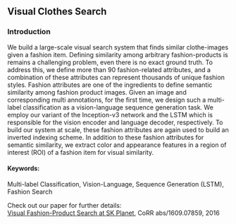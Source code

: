 ## Visual Clothes Search

### Introduction
We build a large-scale visual search system that finds similar clothe-images given a fashion item. Defining similarity among arbitrary fashion-products is remains a challenging problem, even there is no exact ground truth. To address this, we define more than 90 fashion-related attributes, and a combination of these attributes can represent thousands of unique fashion styles. Fashion attributes are one of the ingredients to define semantic similarity among fashion product images. Given an image and corresponding multi annotations, for the first time, we design such a multi-label classification as a vision-language sequence generation task. We employ our variant of the Inception-v3 network and the LSTM which is responsible for the vision encoder and language decoder, respectively. To build our system at scale, these fashion attributes are again used to build an inverted indexing scheme. In addition to these fashion attributes for semantic similarity, we extract color and appearance features in a region of interest (ROI) of a fashion item for visual similarity.


#### Keywords:
Multi-label Classification, Vision-Language, Sequence Generation (LSTM), Fashion Search

Check out our paper for further details: <br>
<a href="https://raw.githubusercontent.com/taey16/taey16.github.io/main/assets/papers/2016_fashion.pdf">Visual Fashion-Product Search at SK Planet</a>, CoRR abs/1609.07859, 2016
